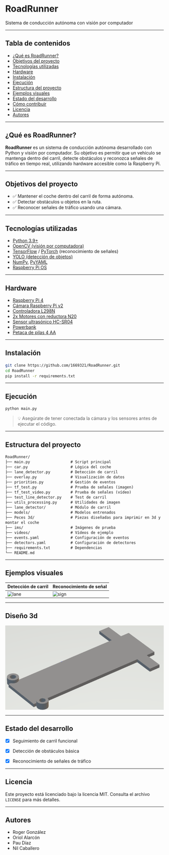 
# RoadRunner  
Sistema de conducción autónoma con visión por computador

---

## Tabla de contenidos

- [¿Qué es RoadRunner?](#qué-es-roadrunner)
- [Objetivos del proyecto](#objetivos-del-proyecto)
- [Tecnologías utilizadas](#tecnologías-utilizadas)
- [Hardware](#hardware)
- [Instalación](#instalación)
- [Ejecución](#ejecución)
- [Estructura del proyecto](#estructura-del-proyecto)
- [Ejemplos visuales](#ejemplos-visuales)
- [Estado del desarrollo](#estado-del-desarrollo)
- [Cómo contribuir](#cómo-contribuir)
- [Licencia](#licencia)
- [Autores](#autores)

---

## ¿Qué es RoadRunner?

**RoadRunner** es un sistema de conducción autónoma desarrollado con Python y visión por computador. Su objetivo es permitir que un vehículo se mantenga dentro del carril, detecte obstáculos y reconozca señales de tráfico en tiempo real, utilizando hardware accesible como la Raspberry Pi.

---

## Objetivos del proyecto

- ✅ Mantener el coche dentro del carril de forma autónoma.  
- ✅ Detectar obstáculos u objetos en la ruta.  
- ✅ Reconocer señales de tráfico usando una cámara.

---

## Tecnologías utilizadas

- [Python 3.9+](https://www.python.org/downloads/)  
- [OpenCV (visión por computadora)](https://opencv.org/)  
- [TensorFlow](https://www.tensorflow.org/) / [PyTorch](https://pytorch.org/) (reconocimiento de señales)  
- [YOLO (detección de objetos)](https://docs.ultralytics.com/)  
- [NumPy](https://numpy.org/), [PyYAML](https://pyyaml.org/)  
- [Raspberry Pi OS](https://www.raspberrypi.com/software/)


---

## Hardware

- [Raspberry Pi 4](https://tienda.bricogeek.com/placas-raspberry-pi/1330-raspberry-pi-4-model-b-4-gb.html?_gl=1*z9559f*_up*MQ..*_gs*MQ..&gclid=CjwKCAjw3_PCBhA2EiwAkH_j4iuGuv_6AWKE0E7OXbkjeWnEkRXGa-6T2kYbjGQ0lrQCCnmQOxNYghoCS0cQAvD_BwE&gbraid=0AAAAADkb14eYDWZQKLfN5T7XcqmyfW6sO)
- [Cámara Raspberry Pi v2 ](https://tienda.bricogeek.com/accesorios-raspberry-pi/823-camara-raspberry-pi-noir-v2-8-megapixels.html?_gl=1*1avbmpn*_up*MQ..*_gs*MQ..&gclid=CjwKCAjw3_PCBhA2EiwAkH_j4iuGuv_6AWKE0E7OXbkjeWnEkRXGa-6T2kYbjGQ0lrQCCnmQOxNYghoCS0cQAvD_BwE&gbraid=0AAAAADkb14eYDWZQKLfN5T7XcqmyfW6sO)
- [Controladora L298N](https://tienda.bricogeek.com/motores/285-controlador-de-motores-doble-puente-h-l298.html?_gl=1*1avbmpn*_up*MQ..*_gs*MQ..&gclid=CjwKCAjw3_PCBhA2EiwAkH_j4iuGuv_6AWKE0E7OXbkjeWnEkRXGa-6T2kYbjGQ0lrQCCnmQOxNYghoCS0cQAvD_BwE&gbraid=0AAAAADkb14eYDWZQKLfN5T7XcqmyfW6sO) 
- [2x Motores con reductora N20](https://tienda.bricogeek.com/motores/115-motor-micro-metal-dc-con-reductora-50-1.html?_gl=1*dud44b*_up*MQ..*_gs*MQ..&gclid=CjwKCAjw3_PCBhA2EiwAkH_j4iuGuv_6AWKE0E7OXbkjeWnEkRXGa-6T2kYbjGQ0lrQCCnmQOxNYghoCS0cQAvD_BwE&gbraid=0AAAAADkb14eYDWZQKLfN5T7XcqmyfW6sO)
- [Sensor ultrasónico HC-SR04](https://tienda.bricogeek.com/sensores-distancia/741-sensor-de-distancia-por-ultrasonidos-hc-sr04.html?_gl=1*1avbmpn*_up*MQ..*_gs*MQ..&gclid=CjwKCAjw3_PCBhA2EiwAkH_j4iuGuv_6AWKE0E7OXbkjeWnEkRXGa-6T2kYbjGQ0lrQCCnmQOxNYghoCS0cQAvD_BwE&gbraid=0AAAAADkb14eYDWZQKLfN5T7XcqmyfW6sO)
- [Powerbank]() 
- [Petaca de pilas 4 AA](https://tienda.bricogeek.com/componentes/160-base-para-baterias-4xaa.html?utm_source=tienda&utm_medium=click&utm_campaign=prodrel&gclid=CjwKCAjw3_PCBhA2EiwAkH_j4iuGuv_6AWKE0E7OXbkjeWnEkRXGa-6T2kYbjGQ0lrQCCnmQOxNYghoCS0cQAvD_BwE&gbraid=0AAAAADkb14eYDWZQKLfN5T7XcqmyfW6sO)

---

## Instalación

```bash
git clone https://github.com/1669321/RoadRunner.git
cd RoadRunner
pip install -r requirements.txt
```

---

## Ejecución

```bash
python main.py
```

> 💡 Asegúrate de tener conectada la cámara y los sensores antes de ejecutar el código.

---

## Estructura del proyecto

```
RoadRunner/
├── main.py                  # Script principal
├── car.py                   # Lógica del coche
├── lane_detector.py         # Detección de carril
├── overlay.py               # Visualización de datos
├── priorities.py            # Gestión de eventos
├── tf_test.py               # Prueba de señales (imagen)
├── tf_test_video.py         # Prueba de señales (vídeo)
├── test_line_detector.py    # Test de carril
├── utils_processing.py      # Utilidades de imagen
├── lane_detector/           # Módulo de carril
├── models/                  # Modelos entrenados
├── Peces 3d/                # Piezas diseñadas para imprimir en 3d y montar el coche
├── ims/                     # Imágenes de prueba
├── videos/                  # Vídeos de ejemplo
├── events.yaml              # Configuración de eventos
├── detectors.yaml           # Configuración de detectores
├── requirements.txt         # Dependencias
└── README.md
```

---

## Ejemplos visuales

| Detección de carril         | Reconocimiento de señal         |
|----------------------------|----------------------------------|
| ![lane](resultado/img.png) | ![sign](resultado/video.gif)     |


---

## Diseño 3d
![Chasis](Peces%203d/chasis.png)



---
## Estado del desarrollo

- [x] Seguimiento de carril funcional  
- [x] Detección de obstáculos básica  
- [x] Reconocimiento de señales de tráfico  


---

## Licencia

Este proyecto está licenciado bajo la licencia MIT. Consulta el archivo `LICENSE` para más detalles.

---

## Autores

- Roger González  
- Oriol Alarcón  
- Pau Díaz  
- Nil Caballero
